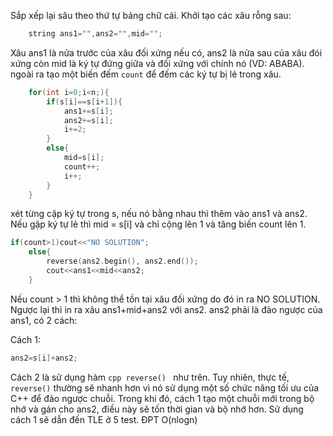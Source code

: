 Sắp xếp lại sâu theo thứ tự bảng chữ cái. Khởi tạo các xâu rỗng sau:
```cpp
    string ans1="",ans2="",mid="";
```
Xâu ans1 là nửa trước của xâu đối xứng nếu có, ans2 là nửa sau của xâu đói xứng còn mid là ký tự đứng giữa và đối xứng với chính nó (VD: ABABA). ngoài ra tạo một biến đếm ```count``` để đếm các ký tự bị lẻ trong xâu. 
```cpp
    for(int i=0;i<n;){
    	if(s[i]==s[i+1]){
    		ans1+=s[i];
    		ans2+=s[i];
    		i+=2;
		}
		else{
			mid=s[i];
			count++;
			i++;
		}
	}
```
xét từng cặp ký tự trong s, nếu nó bằng nhau thì thêm vào ans1 và ans2. Nếu gặp ký tự lẻ thì mid = s[i] và chỉ cộng lên 1 và tăng biến count lên 1.
```cpp
if(count>1)cout<<"NO SOLUTION";
	else{
		reverse(ans2.begin(), ans2.end());
		cout<<ans1<<mid<<ans2;
	}
```
Nếu count > 1 thì không thể tồn tại xâu đối xứng do đó in ra NO SOLUTION. Ngược lại thì in ra xâu ans1+mid+ans2 với ans2. ans2 phải là đảo ngược của ans1, có 2 cách:

Cách 1:
```cpp
ans2=s[i]+ans2;
```
Cách 2 là sử dụng hàm ```cpp reverse() ``` như trên. Tuy nhiên, thực tế, `reverse()` thường sẽ nhanh hơn vì nó sử dụng một số chức năng tối ưu của C++ để đảo ngược chuỗi. Trong khi đó, cách 1 tạo một chuỗi mới trong bộ nhớ và gán cho ans2, điều này sẽ tốn thời gian và bộ nhớ hơn.
Sử dụng cách 1 sẽ dẫn đến TLE ở 5 test.
ĐPT O(nlogn)
